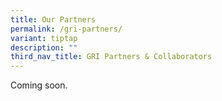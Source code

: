 ```yaml
---
title: Our Partners
permalink: /gri-partners/
variant: tiptap
description: ""
third_nav_title: GRI Partners & Collaborators
---
```

<p>Coming soon.</p>